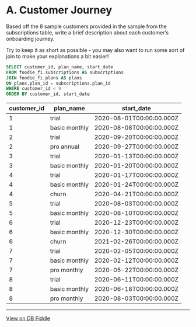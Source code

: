 
# A. Customer Journey

Based off the 8 sample customers provided in the sample from the subscriptions table, write a brief description about each customer’s onboarding journey.

Try to keep it as short as possible - you may also want to run some sort of join to make your explanations a bit easier!

```SQL
SELECT customer_id, plan_name, start_date
FROM foodie_fi.subscriptions AS subscriptions
JOIN foodie_fi.plans AS plans
ON plans.plan_id = subscriptions.plan_id
WHERE customer_id < 9
ORDER BY customer_id, start_date
```
   
| customer_id | plan_name     | start_date               |
| ----------- | ------------- | ------------------------ |
| 1           | trial         | 2020-08-01T00:00:00.000Z |
| 1           | basic monthly | 2020-08-08T00:00:00.000Z |
| 2           | trial         | 2020-09-20T00:00:00.000Z |
| 2           | pro annual    | 2020-09-27T00:00:00.000Z |
| 3           | trial         | 2020-01-13T00:00:00.000Z |
| 3           | basic monthly | 2020-01-20T00:00:00.000Z |
| 4           | trial         | 2020-01-17T00:00:00.000Z |
| 4           | basic monthly | 2020-01-24T00:00:00.000Z |
| 4           | churn         | 2020-04-21T00:00:00.000Z |
| 5           | trial         | 2020-08-03T00:00:00.000Z |
| 5           | basic monthly | 2020-08-10T00:00:00.000Z |
| 6           | trial         | 2020-12-23T00:00:00.000Z |
| 6           | basic monthly | 2020-12-30T00:00:00.000Z |
| 6           | churn         | 2021-02-26T00:00:00.000Z |
| 7           | trial         | 2020-02-05T00:00:00.000Z |
| 7           | basic monthly | 2020-02-12T00:00:00.000Z |
| 7           | pro monthly   | 2020-05-22T00:00:00.000Z |
| 8           | trial         | 2020-06-11T00:00:00.000Z |
| 8           | basic monthly | 2020-06-18T00:00:00.000Z |
| 8           | pro monthly   | 2020-08-03T00:00:00.000Z |

---

[View on DB Fiddle](https://www.db-fiddle.com/f/rHJhRrXy5hbVBNJ6F6b9gJ/16)
